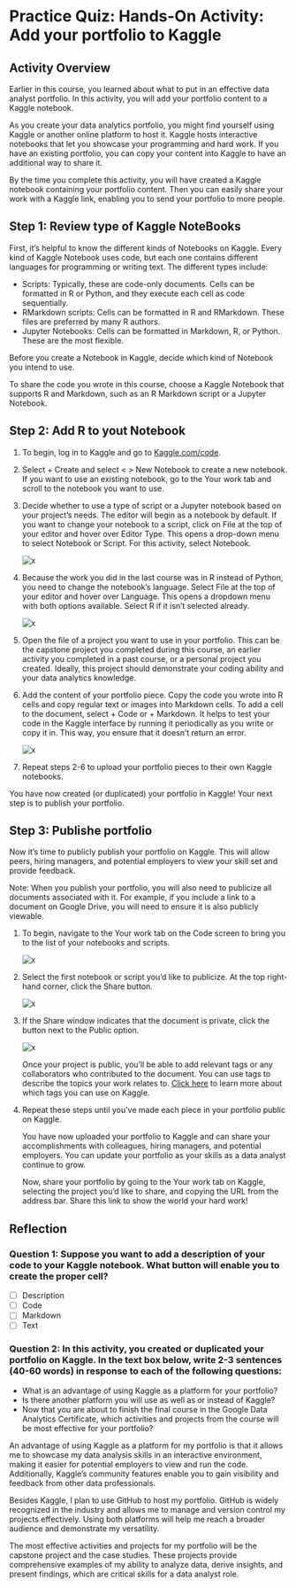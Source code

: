 # Practice Quiz: Hands-On Activity: Add your portfolio to Kaggle

## Activity Overview

Earlier in this course, you learned about what to put in an effective data analyst portfolio. In this activity, you will add your portfolio content to a Kaggle notebook.

As you create your data analytics portfolio, you might find yourself using Kaggle or another online platform to host it. Kaggle hosts interactive notebooks that let you showcase your programming and hard work. If you have an existing portfolio, you can copy your content into Kaggle to have an additional way to share it.

By the time you complete this activity, you will have created a Kaggle notebook containing your portfolio content. Then you can easily share your work with a Kaggle link, enabling you to send your portfolio to more people.

## Step 1: Review type of Kaggle NoteBooks

First, it’s helpful to know the different kinds of Notebooks on Kaggle. Every kind of Kaggle Notebook uses code, but each one contains different languages for programming or writing text. The different types include: 

- Scripts: Typically, these are code-only documents. Cells can be formatted in R or Python, and they execute each cell as code sequentially. 
- RMarkdown scripts: Cells can be formatted in R and RMarkdown. These files are preferred by many R authors.
- Jupyter Notebooks: Cells can be formatted in Markdown, R, or Python. These are the most flexible.

Before you create a Notebook in Kaggle, decide which kind of Notebook you intend to use.

To share the code you wrote in this course, choose a Kaggle Notebook that supports R and Markdown, such as an R Markdown script or a Jupyter Notebook.

## Step 2: Add R to yout Notebook

1. To begin, log in to Kaggle and go to [Kaggle.com/code](https://www.kaggle.com/code).

2. Select + Create and select < > New Notebook to create a new notebook. If you want to use an existing notebook, go to the Your work tab and scroll to the notebook you want to use.

3. Decide whether to use a type of script or a Jupyter notebook based on your project’s needs. The editor will begin as a notebook by default. If you want to change your notebook to a script, click on File at the top of your editor and hover over Editor Type. This opens a drop-down menu to select Notebook or Script. For this activity, select Notebook.

    ![x](./resources/img-1.png)

4. Because the work you did in the last course was in R instead of Python, you need to change the notebook’s language. Select File at the top of your editor and hover over Language. This opens a dropdown menu with both options available. Select R if it isn’t selected already.

    ![x](./resources/img-2.png)

5. Open the file of a project you want to use in your portfolio. This can be the capstone project you completed during this course, an earlier activity you completed in a past course, or a personal project you created. Ideally, this project should demonstrate your coding ability and your data analytics knowledge. 

6. Add the content of your portfolio piece. Copy the code you wrote into R cells and copy regular text or images into Markdown cells. To add a cell to the document, select + Code or + Markdown. It helps to test your code in the Kaggle interface by running it periodically as you write or copy it in. This way, you ensure that it doesn’t return an error.

    ![x](./resources/img-3.png)

7. Repeat steps 2-6 to upload your portfolio pieces to their own Kaggle notebooks.

You have now created (or duplicated) your portfolio in Kaggle! Your next step is to publish your portfolio.

## Step 3: Publishe portfolio

Now it’s time to publicly publish your portfolio on Kaggle. This will allow peers, hiring managers, and potential employers to view your skill set and provide feedback.

Note: When you publish your portfolio, you will also need to publicize all documents associated with it. For example, if you include a link to a document on Google Drive, you will need to ensure it is also publicly viewable.

1. To begin, navigate to the Your work tab on the Code screen to bring you to the list of your notebooks and scripts.

    ![x](./resources/img-4.png)

2. Select the first notebook or script you’d like to publicize. At the top right-hand corner, click the Share button.

    ![x](./resources/img-5.png)

3. If the Share window indicates that the document is private, click the button next to the Public option. 

    ![x](./resources/img-6.png)

    Once your project is public, you’ll be able to add relevant tags or any collaborators who contributed to the document. You can use tags to describe the topics your work relates to. [Click here](https://www.kaggle.com/tags) to learn more about which tags you can use on Kaggle.

4. Repeat these steps until you’ve made each piece in your portfolio public on Kaggle. 

    You have now uploaded your portfolio to Kaggle and can share your accomplishments with colleagues, hiring managers, and potential employers. You can update your portfolio as your skills as a data analyst continue to grow.

    Now, share your portfolio by going to the Your work tab on Kaggle, selecting the project you’d like to share, and copying the URL from the address bar. Share this link to show the world your hard work!

## Reflection

### Question 1: Suppose you want to add a description of your code to your Kaggle notebook. What button will enable you to create the proper cell?

- [ ] Description
- [ ] Code
- [ ] Markdown
- [ ] Text

### Question 2: In this activity, you created or duplicated your portfolio on Kaggle. In the text box below, write 2-3 sentences (40-60 words) in response to each of the following questions:

- What is an advantage of using Kaggle as a platform for your portfolio?
- Is there another platform you will use as well as or instead of Kaggle?
- Now that you are about to finish the final course in the Google Data Analytics Certificate, which activities and projects from the course will be most effective for your portfolio?

An advantage of using Kaggle as a platform for my portfolio is that it allows me to showcase my data analysis skills in an interactive environment, making it easier for potential employers to view and run the code. Additionally, Kaggle’s community features enable you to gain visibility and feedback from other data professionals.

Besides Kaggle, I plan to use GitHub to host my portfolio. GitHub is widely recognized in the industry and allows me to manage and version control my projects effectively. Using both platforms will help me reach a broader audience and demonstrate my versatility.

The most effective activities and projects for my portfolio will be the capstone project and the case studies. These projects provide comprehensive examples of my ability to analyze data, derive insights, and present findings, which are critical skills for a data analyst role.
